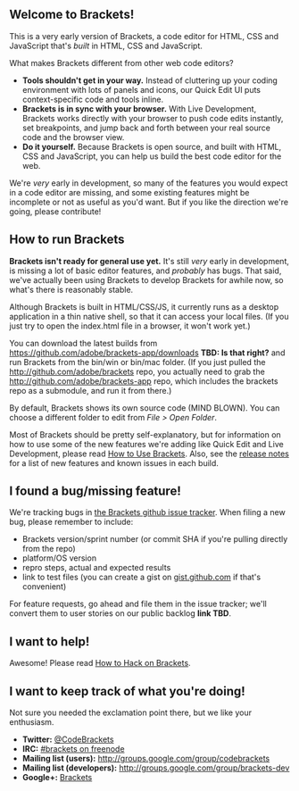 Welcome to Brackets!
-------------------

This is a very early version of Brackets, a code editor for HTML, CSS 
and JavaScript that's *built* in HTML, CSS and JavaScript.

What makes Brackets different from other web code editors?
* **Tools shouldn't get in your way.** Instead of cluttering up your coding
environment with lots of panels and icons, our Quick Edit UI puts 
context-specific code and tools inline.
* **Brackets is in sync with your browser.** With Live Development, Brackets
works directly with your browser to push code edits instantly, set breakpoints, 
and jump back and forth between your real source code and the browser view.
* **Do it yourself.** Because Brackets is open source, and built with HTML, CSS
and JavaScript, you can help us build the best code editor for the web.

We're *very* early in development, so many of the features you would
expect in a code editor are missing, and some existing features might be
incomplete or not as useful as you'd want. But if you like the direction
we're going, please contribute!

How to run Brackets
-------------------

**Brackets isn't ready for general use yet.** It's still *very* early in
development, is missing a lot of basic editor features, and *probably*
has bugs. That said, we've actually been using Brackets to develop Brackets
for awhile now, so what's there is reasonably stable.

Although Brackets is built in HTML/CSS/JS, it currently runs as a desktop 
application in a thin native shell, so that it can access your local files.
(If you just try to open the index.html file in a browser, it won't work yet.)

You can download the latest builds from https://github.com/adobe/brackets-app/downloads
**TBD: Is that right?** and run Brackets from the bin/win or bin/mac folder.
(If you just pulled the http://github.com/adobe/brackets repo, you actually 
need to grab the http://github.com/adobe/brackets-app repo, which includes 
the brackets repo as a submodule, and run it from there.)

By default, Brackets shows its own source code (MIND BLOWN). You can choose
a different folder to edit from *File > Open Folder*.

Most of Brackets should be pretty self-explanatory, but for information on how
to use some of the new features we're adding like Quick Edit and Live
Development, please read
[How to Use Brackets](http://github.com/adobe/brackets/wiki/How-to-Use-Brackets).
Also, see the [release notes](http://github.com/adobe/brackets/wiki/Release-Notes)
for a list of new features and known issues in each build.

I found a bug/missing feature!
------------------------------

We're tracking bugs in [the Brackets github issue tracker](https://github.com/adobe/brackets/issues). 
When filing a new bug, please remember to include:

* Brackets version/sprint number (or commit SHA if you're pulling directly from the repo)
* platform/OS version
* repro steps, actual and expected results
* link to test files (you can create a gist on [gist.github.com](https://gist.github.com/) 
if that's convenient)

For feature requests, go ahead and file them in the issue tracker; we'll convert
them to user stories on our public backlog **link TBD**.

I want to help!
---------------

Awesome! Please read [How to Hack on Brackets](https://github.com/adobe/brackets/wiki/How-to-Hack-on-Brackets).

I want to keep track of what you're doing!
------------------------------------------

Not sure you needed the exclamation point there, but we like your enthusiasm.

* **Twitter:** [@CodeBrackets](http://twitter.com/#!/CodeBrackets)
* **IRC:** [#brackets on freenode](http://freenode.net)
* **Mailing list (users):** http://groups.google.com/group/codebrackets
* **Mailing list (developers):** http://groups.google.com/group/brackets-dev
* **Google+:** [Brackets](https://plus.google.com/b/115365194873502050036/)





